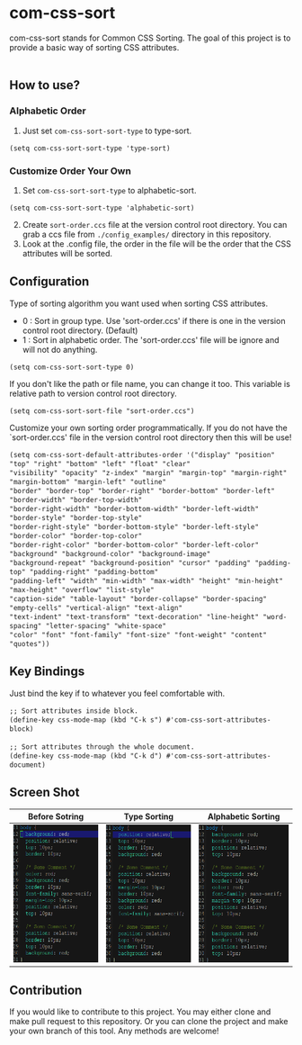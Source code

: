 # com-css-sort #

com-css-sort stands for Common CSS Sorting. The goal of this project
is to provide a basic way of sorting CSS attributes.<br/><br/>


## How to use? ##

### Alphabetic Order ###
1. Just set `com-css-sort-sort-type` to type-sort.
```
(setq com-css-sort-sort-type 'type-sort)
```

### Customize Order Your Own ###
1. Set `com-css-sort-sort-type` to alphabetic-sort.
```
(setq com-css-sort-sort-type 'alphabetic-sort)
```
2. Create `sort-order.ccs` file at the version control root directory.
You can grab a ccs file from `./config_examples/` directory in this repository.
3. Look at the .config file, the order in the file will be the order that
the CSS attributes will be sorted.


## Configuration ##
Type of sorting algorithm you want used when sorting CSS attributes.<br/>
* 0 : Sort in group type. Use 'sort-order.ccs' if
there is one in the version control root directory. (Default)<br/>
* 1 : Sort in alphabetic order. The 'sort-order.ccs'
file will be ignore and will not do anything.<br/>
```
(setq com-css-sort-sort-type 0)
```

If you don't like the path or file name, you can change it too. This variable is
relative path to version control root directory.
```
(setq com-css-sort-sort-file "sort-order.ccs")
```

Customize your own sorting order programmatically. If you do not have the
`sort-order.ccs' file in the version control root directory then this will be use!
```
(setq com-css-sort-default-attributes-order '("display" "position" "top" "right" "bottom" "left" "float" "clear"
"visibility" "opacity" "z-index" "margin" "margin-top" "margin-right" "margin-bottom" "margin-left" "outline"
"border" "border-top" "border-right" "border-bottom" "border-left" "border-width" "border-top-width"
"border-right-width" "border-bottom-width" "border-left-width" "border-style" "border-top-style"
"border-right-style" "border-bottom-style" "border-left-style" "border-color" "border-top-color"
"border-right-color" "border-bottom-color" "border-left-color" "background" "background-color" "background-image"
"background-repeat" "background-position" "cursor" "padding" "padding-top" "padding-right" "padding-bottom"
"padding-left" "width" "min-width" "max-width" "height" "min-height" "max-height" "overflow" "list-style"
"caption-side" "table-layout" "border-collapse" "border-spacing" "empty-cells" "vertical-align" "text-align"
"text-indent" "text-transform" "text-decoration" "line-height" "word-spacing" "letter-spacing" "white-space"
"color" "font" "font-family" "font-size" "font-weight" "content" "quotes"))
```


## Key Bindings ##
Just bind the key if to whatever you feel comfortable with.
```
;; Sort attributes inside block.
(define-key css-mode-map (kbd "C-k s") #'com-css-sort-attributes-block)

;; Sort attributes through the whole document.
(define-key css-mode-map (kbd "C-k d") #'com-css-sort-attributes-document)
```

## Screen Shot ##
Before Sotring                                                            |  Type Sorting                                                                |  Alphabetic Sorting  |
:------------------------------------------------------------------------:|:----------------------------------------------------------------------------:|:--------------------:|
<img src="./screenshot/com-css-sort-before.png" with="200" height="245"/> | <img src="./screenshot/com-css-sort-type-sort.png" with="200" height="245"/> | <img src="./screenshot/com-css-sort-alphabetic-sort.png" with="200" height="245"/>


## Contribution ##
If you would like to contribute to this project. You may either
clone and make pull request to this repository. Or you can
clone the project and make your own branch of this tool. Any
methods are welcome!
